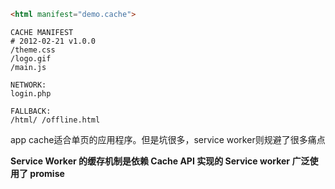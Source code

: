 ```html
<html manifest="demo.cache">
```

```cache
CACHE MANIFEST
# 2012-02-21 v1.0.0
/theme.css
/logo.gif
/main.js

NETWORK:
login.php

FALLBACK:
/html/ /offline.html
```

app cache适合单页的应用程序。但是坑很多，service worker则规避了很多痛点

**Service Worker 的缓存机制是依赖 Cache API 实现的 Service worker 广泛使用了 promise**